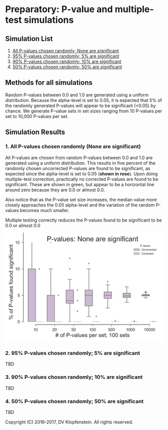 # Preparatory: P-value and multiple-test simulations

## Simulation List
 1. [All P-values chosen randomly; None are significant](README_prep.md#1-all-p-values-chosen-randomly-none-are-significant-1)
 2. [95% P-values chosen randomly; 5% are significant ](README_prep.md#2-95-p-values-chosen-randomly-5-are-significant)
 3. [90% P-values chosen randomly; 10% are significant ](README_prep.md#3-90-p-values-chosen-randomly-10-are-significant)
 4. [50% P-values chosen randomly; 50% are significant ](README_prep.md#4-50-p-values-chosen-randomly-50-are-significant)

## Methods for all simulations
Random P-values between 0.0 and 1.0 are generated using a uniform distribution.
Because the alpha-level is set to 0.05, it is expected that 
5% of the randomly generated P-values will appear to be significant (<0.05) by chance.
We generate P-value sets in set sizes ranging from 10 P-values per set to 10,000 P-values per set.

## Simulation Results

### 1. All P-values chosen randomly (None are significant)
All P-values are chosen from random P-values between 0.0 and 1.0 are generated using a uniform distribution.
This results in five percent of the randomly chosen uncorrected P-values are found to be significant,
as expected since the alpha-level is set to 0.05 (**shown in rose**).
Upon doing multiple-test correction, practically no corrected P-values are found to be significant.
These are shown in green, but appear to be a horizontal line around zero because they are 0.0 or almost 0.0.

Also notice that as the P-value set size increases, the median value more closely approaches the 
0.05 alpha-level and the variation of the random P-values becomes much smaller.

Multiple testing correctly reduces the P-values found to be significant to be 0.0 or almost 0.0

![Random pvals w/no significance](doc/images/pvalues_sig00.png)

### 2. 95% P-values chosen randomly; 5% are significant 
TBD

### 3. 90% P-values chosen randomly; 10% are significant 
TBD

### 4. 50% P-values chosen randomly; 50% are significant 
TBD

Copyright (C) 2016-2017, DV Klopfenstein. All rights reserved.
